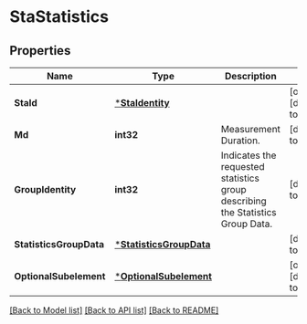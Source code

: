 # StaStatistics

## Properties
Name | Type | Description | Notes
------------ | ------------- | ------------- | -------------
**StaId** | [***StaIdentity**](StaIdentity.md) |  | [optional] [default to null]
**Md** | **int32** | Measurement Duration. | [default to null]
**GroupIdentity** | **int32** | Indicates the requested statistics group describing the Statistics Group Data. | [default to null]
**StatisticsGroupData** | [***StatisticsGroupData**](StatisticsGroupData.md) |  | [default to null]
**OptionalSubelement** | [***OptionalSubelement**](OptionalSubelement.md) |  | [optional] [default to null]

[[Back to Model list]](../README.md#documentation-for-models) [[Back to API list]](../README.md#documentation-for-api-endpoints) [[Back to README]](../README.md)


